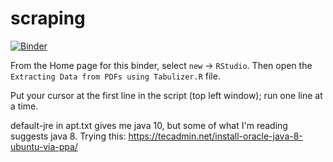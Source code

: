 # scraping

[![Binder](https://mybinder.org/badge_logo.svg)](https://mybinder.org/v2/gh/kgarstki/scraping/master)

From the Home page for this binder, select `new` -> `RStudio`. Then open the `Extracting Data from PDFs using Tabulizer.R` file. 

Put your cursor at the first line in the script (top left window); run one line at a time.

default-jre in apt.txt gives me java 10, but some of what I'm reading suggests java 8. Trying this: https://tecadmin.net/install-oracle-java-8-ubuntu-via-ppa/

